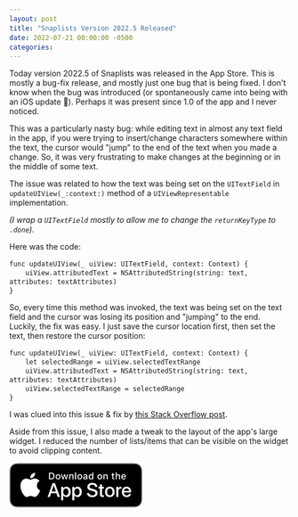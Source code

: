 ```yaml
---
layout: post
title: "Snaplists Version 2022.5 Released"
date: 2022-07-21 00:00:00 -0500
categories:
---
```


Today version 2022.5 of Snaplists was released in the App Store. This is mostly a bug-fix release, and mostly just one bug that is being fixed. I don't know when the bug was introduced (or spontaneously came into being with an iOS update 🤔). Perhaps it was present since 1.0 of the app and I never noticed. 

This was a particularly nasty bug:
while editing text in almost any text field in the app, if you were trying to insert/change characters somewhere within the text, the cursor would "jump" to the end of the text when you made a change. So, it was very frustrating to make changes at the beginning or in the middle of some text.

The issue was related to how the text was being set on the `UITextField` in `updateUIView(_:context:)` method of a `UIViewRepresentable` implementation. 

_(I wrap a `UITextField` mostly to allow me to change the `returnKeyType` to `.done`)._

Here was the code:
```
func updateUIView(_ uiView: UITextField, context: Context) {
    uiView.attributedText = NSAttributedString(string: text, attributes: textAttributes)
}
```

So, every time this method was invoked, the text was being set on the text field and the cursor was losing its position and "jumping" to the end. Luckily, the fix was easy. I just save the cursor location first, then set the text, then restore the cursor position:
```
func updateUIView(_ uiView: UITextField, context: Context) {
    let selectedRange = uiView.selectedTextRange
    uiView.attributedText = NSAttributedString(string: text, attributes: textAttributes)
    uiView.selectedTextRange = selectedRange
}
```

I was clued into this issue & fix by [this Stack Overflow post](https://stackoverflow.com/questions/65270192/cursor-always-jumps-to-the-end-of-the-uiviewrepresentable-textview-when-a-newlin).

Aside from this issue, I also made a tweak to the layout of the app's large widget. I reduced the number of lists/items that can be visible on the widget to avoid clipping content.

[![Download Link](/assets/Download_on_the_App_Store_Badge_US-UK_RGB_blk_092917.svg)](https://apps.apple.com/mk/app/snaplists-simple-lists-app/id1527429580)
